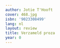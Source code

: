 ```yaml
---
author: Jotie T'Hooft
cover: 468.jpg
isbn: '9023308499'
lang: nl
layout: review
title: Verzameld proza
year: 0
---
```


